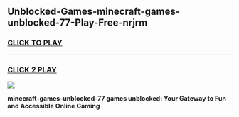 
## Unblocked-Games-minecraft-games-unblocked-77-Play-Free-nrjrm
<h3>
<a href="https://premium76.site?title=minecraft-games-unblocked-77&ref=19M">CLICK TO PLAY</a></h3>
<hr>

<h3>
<a href="https://premium76.site?title=minecraft-games-unblocked-77&ref=19M">CLICK 2 PLAY</a>
  
</h3>

<a href="https://premium76.site?title=minecraft-games-unblocked-77&ref=19M"><img src="https://clearcache.store/games.png"></a>


**minecraft-games-unblocked-77 games unblocked: Your Gateway to Fun and Accessible Online Gaming**
